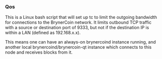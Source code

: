 ### Qos ###

This is a Linux bash script that will set up tc to limit the outgoing bandwidth for connections to the BrynerCoin network. It limits outbound TCP traffic with a source or destination port of 9333, but not if the destination IP is within a LAN (defined as 192.168.x.x).

This means one can have an always-on brynercoind instance running, and another local brynercoind/brynercoin-qt instance which connects to this node and receives blocks from it.
